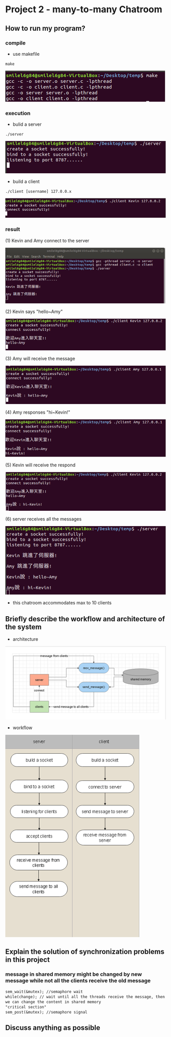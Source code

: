 # Project 2 - many-to-many Chatroom
## How to run my program?
### compile
* use makefile
```
make
```
![image](https://github.com/YeeHsun/chatroom/blob/main/image/makefile.PNG?raw=true)
### execution
* bulid a server
```
./server
```
![image](https://github.com/YeeHsun/chatroom/blob/main/image/server.PNG?raw=true)
* build a client
```
./client [username] 127.0.0.x
```
![image](https://github.com/YeeHsun/chatroom/blob/main/image/client.PNG?raw=true)
### result
(1) Kevin and Amy connect to the server

![image](https://github.com/YeeHsun/chatroom/blob/main/image/jump%20in%20server2.PNG?raw=true)

(2) Kevin says "hello~Amy"

![image](https://github.com/YeeHsun/chatroom/blob/main/image/Kevin%20said.PNG?raw=true)

(3) Amy will receive the message

![image](https://github.com/YeeHsun/chatroom/blob/main/image/Amy%20recv%20message.PNG?raw=true)

(4) Amy responses "hi~Kevin!"

![image](https://github.com/YeeHsun/chatroom/blob/main/image/Amy%20response.PNG?raw=true)

(5) Kevin will receive the respond

![image](https://github.com/YeeHsun/chatroom/blob/main/image/Kevin%20recv%20message.PNG?raw=true)

(6) server receives all the messages

![image](https://github.com/YeeHsun/chatroom/blob/main/image/server%20chatroom2.PNG?raw=true)

 * this chatroom accommodates max to 10 clients
 
## Briefly describe the workflow and architecture of the system
* architecture

![image](https://github.com/YeeHsun/chatroom/blob/main/image/block%20diagram.PNG?raw=true)

* workflow

![image](https://github.com/YeeHsun/chatroom/blob/main/image/workflow.PNG?raw=true)
## Explain the solution of synchronization problems in this project
### message in shared memory might be changed by new message while not all the clients receive the old message
```
sem_wait(&mutex); //semaphore wait
while(change); // wait until all the threads receive the message, then we can change the content in shared memory
"critical section"
sem_post(&mutex); //semaphore signal
```
## Discuss anything as possible

